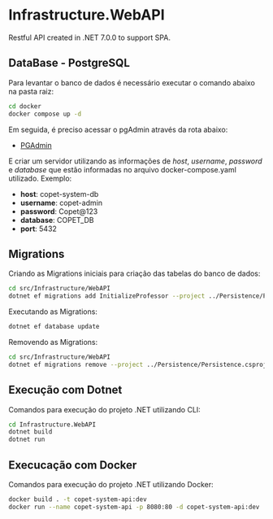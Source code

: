 # Infrastructure.WebAPI

Restful API created in .NET 7.0.0 to support SPA.

## DataBase - PostgreSQL

Para levantar o banco de dados é necessário executar o comando abaixo na pasta raiz:

```bash
cd docker
docker compose up -d
```

Em seguida, é preciso acessar o pgAdmin através da rota abaixo:

- [PGAdmin](http://localhost:16543/browser)

E criar um servidor utilizando as informações de _host_, _username_, _password_ e _database_ que estão informadas no arquivo docker-compose.yaml utilizado.
Exemplo:

- **host**: copet-system-db
- **username**: copet-admin
- **password**: Copet@123
- **database**: COPET_DB
- **port**: 5432

## Migrations

Criando as Migrations iniciais para criação das tabelas do banco de dados:

```bash
cd src/Infrastructure/WebAPI
dotnet ef migrations add InitializeProfessor --project ../Persistence/Persistence.csproj
```

Executando as Migrations:

```bash
dotnet ef database update
```

Removendo as Migrations:

```bash
cd src/Infrastructure/WebAPI
dotnet ef migrations remove --project ../Persistence/Persistence.csproj
```

## Execução com Dotnet

Comandos para execução do projeto .NET utilizando CLI:

```bash
cd Infrastructure.WebAPI
dotnet build
dotnet run
```

## Execucação com Docker

Comandos para execução do projeto .NET utilizando Docker:

```bash
docker build . -t copet-system-api:dev
docker run --name copet-system-api -p 8080:80 -d copet-system-api:dev
```
